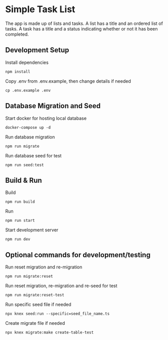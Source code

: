 # Simple Task List
The app is made up of lists and tasks. A list has a title and an ordered list of tasks. A task has a title and a status indicating whether or not it has been completed.

## Development Setup

Install dependencies
```
npm install
```

Copy .env from .env.example, then change details if needed
```
cp .env.example .env
```

## Database Migration and Seed

Start docker for hosting local database
```
docker-compose up -d
```

Run database migration
```
npm run migrate
```

Run database seed for test
```
npm run seed:test
```

## Build & Run
Build
```
npm run build
```

Run
```
npm run start
```

Start development server
```
npm run dev
```


## Optional commands for development/testing
Run reset migration and re-migration
```
npm run migrate:reset
```

Run reset migration, re-migration and re-seed for test
```
npm run migrate:reset-test
```

Run specific seed file if needed
```
npx knex seed:run --specific=seed_file_name.ts
```

Create migrate file if needed
```
npx knex migrate:make create-table-test
```

